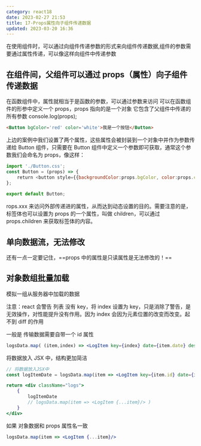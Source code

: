 ```yaml
---
category: react18
date: 2023-02-27 21:53
title: 17-Props属性向子组件传递数据
updated: 2023-03-20 16:36
---
```


在使用组件时，可以通过向组件传递参数的形式来向组件传递数据,组件的参数需要通过属性传递，可以像这样向组件中传递参数

## 在组件间，父组件可以通过 props（属性）向子组件传递数据

在函数组件中，属性就相当于是函数的参数，可以通过参数来访问
可以在函数组件的形参中定义一个 props，props 指向的是一个对象
它包含了父组件中传递的所有参数
console.log(props);

```html
<Button bgColor='red' color='white'>我是一个按钮</Button>
```

上边的案例中我们设置了两个属性，这些属性会被封装到一个对象中并作为参数传递给 Button 组件，只需要在 Button 组件中定义一个参数即可获取，通常这个参数我们会命名为 props，像这样：

```jsx
import './Button.css';
const Button = (props) => {
    return <button style={{backgroundColor:props.bgColor, color:props.color}}>{props.children}</button>;
};
​
export default Button;
```

rops.xxx 来访问外部传递进的属性，从而达到动态设置的目的。需要注意的是，标签体也可以设置为 props 的一个属性，叫做 children，可以通过 props.children 来获取标签体的内容。

## 单向数据流，无法修改

还有一点一定要记住，==props 中的属性是只读属性是无法修改的！==

## 对象数组批量加载

模拟一组从服务器中加载的数据

注意：react 会警告 列表 没有 key，将 index 设置为 key，只是消除了警告，是无效操作，对性能提升没有作用。因为 index 会因为元素位置的改变而改变。起不到 diff 的作用

一般是 传输数据需要自带一个 id 属性

```jsx
logsData.map( (item,index) => <LogItem key={index} date={item.date} desc={item.desc} time={item.time}/>);
```

将数据放入 JSX 中，结构更加简洁

```jsx
// 将数据放入JSX中
const logItemDate = logsData.map(item => <LogItem key={item.id} date={item.date} desc={item.desc} time={item.time}/>);

return <div className="logs">
    {
        logItemDate
        // logsData.map(item => <LogItem {...item}/> )
    }
</div>
```

如果 对象数据和 props 属性名一致

```jsx
logsData.map(item => <LogItem {...item}/>
```